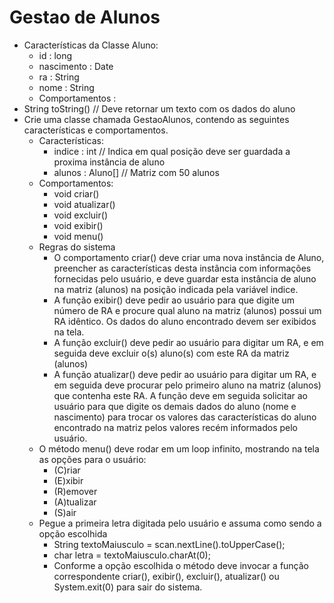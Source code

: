 # Gestao de Alunos

- Características da Classe Aluno:
  - id : long
  - nascimento : Date
  - ra : String
  - nome : String
  - Comportamentos :
- String toString()    // Deve retornar um texto com os dados do aluno
- Crie uma classe chamada GestaoAlunos, contendo as seguintes características e comportamentos.
  - Características:
    - indice : int      // Indica em qual posição deve ser guardada a proxima instância de aluno
    - alunos : Aluno[]  // Matriz com 50 alunos
  - Comportamentos:
    - void criar()
    - void atualizar()
    - void excluir()
    - void exibir()
    - void menu()
  - Regras do sistema
    - O comportamento criar() deve criar uma nova instância de Aluno, preencher as características desta instância com informações fornecidas pelo usuário, e deve guardar esta instância de aluno na matriz (alunos) na posição indicada pela variável indice.
    - A função exibir() deve pedir ao usuário para que digite um número de RA e procure qual aluno na matriz (alunos) possui um RA idêntico. Os dados do aluno encontrado devem ser exibidos na tela.
    - A função excluir() deve pedir ao usuário para digitar um RA, e em seguida deve excluir o(s) aluno(s) com este RA da matriz (alunos)
    - A função atualizar() deve pedir ao usuário para digitar um RA, e em seguida deve procurar pelo primeiro aluno na matriz (alunos) que contenha este RA. A função deve  em seguida solicitar ao usuário para que digite os demais dados do aluno (nome e nascimento) para trocar os valores das características do aluno encontrado na matriz pelos valores recém informados pelo usuário.
  - O método menu() deve rodar em um loop infinito, mostrando na tela as opções para o usuário:
    - (C)riar           
    - (E)xibir             
    - (R)emover               
    - (A)tualizar    
    - (S)air
  - Pegue a primeira letra digitada pelo usuário e assuma como sendo a opção escolhida
    - String textoMaiusculo = scan.nextLine().toUpperCase();
    - char letra = textoMaiusculo.charAt(0);
    - Conforme a opção escolhida o método deve invocar a função correspondente criar(), exibir(), excluir(), atualizar() ou System.exit(0) para sair do sistema.